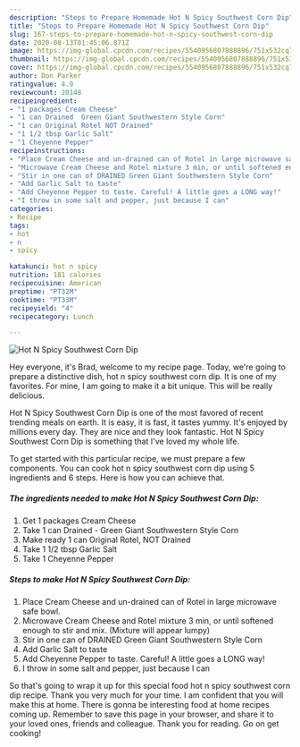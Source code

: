 ```yaml
---
description: "Steps to Prepare Homemade Hot N Spicy Southwest Corn Dip"
title: "Steps to Prepare Homemade Hot N Spicy Southwest Corn Dip"
slug: 167-steps-to-prepare-homemade-hot-n-spicy-southwest-corn-dip
date: 2020-08-13T01:45:06.871Z
image: https://img-global.cpcdn.com/recipes/5540956807888896/751x532cq70/hot-n-spicy-southwest-corn-dip-recipe-main-photo.jpg
thumbnail: https://img-global.cpcdn.com/recipes/5540956807888896/751x532cq70/hot-n-spicy-southwest-corn-dip-recipe-main-photo.jpg
cover: https://img-global.cpcdn.com/recipes/5540956807888896/751x532cq70/hot-n-spicy-southwest-corn-dip-recipe-main-photo.jpg
author: Don Parker
ratingvalue: 4.9
reviewcount: 20148
recipeingredient:
- "1 packages Cream Cheese"
- "1 can Drained  Green Giant Southwestern Style Corn"
- "1 can Original Rotel NOT Drained"
- "1 1/2 tbsp Garlic Salt"
- "1 Cheyenne Pepper"
recipeinstructions:
- "Place Cream Cheese and un-drained can of Rotel in large microwave safe bowl."
- "Microwave Cream Cheese and Rotel mixture 3 min, or until softened enough to stir and mix. (Mixture will appear lumpy)"
- "Stir in one can of DRAINED Green Giant Southwestern Style Corn"
- "Add Garlic Salt to taste"
- "Add Cheyenne Pepper to taste. Careful! A little goes a LONG way!"
- "I throw in some salt and pepper, just because I can"
categories:
- Recipe
tags:
- hot
- n
- spicy

katakunci: hot n spicy 
nutrition: 181 calories
recipecuisine: American
preptime: "PT32M"
cooktime: "PT33M"
recipeyield: "4"
recipecategory: Lunch

---
```



![Hot N Spicy Southwest Corn Dip](https://img-global.cpcdn.com/recipes/5540956807888896/751x532cq70/hot-n-spicy-southwest-corn-dip-recipe-main-photo.jpg)

Hey everyone, it's Brad, welcome to my recipe page. Today, we're going to prepare a distinctive dish, hot n spicy southwest corn dip. It is one of my favorites. For mine, I am going to make it a bit unique. This will be really delicious.



Hot N Spicy Southwest Corn Dip is one of the most favored of recent trending meals on earth. It is easy, it is fast, it tastes yummy. It's enjoyed by millions every day. They are nice and they look fantastic. Hot N Spicy Southwest Corn Dip is something that I've loved my whole life.


To get started with this particular recipe, we must prepare a few components. You can cook hot n spicy southwest corn dip using 5 ingredients and 6 steps. Here is how you can achieve that.

<!--inarticleads1-->

##### The ingredients needed to make Hot N Spicy Southwest Corn Dip:

1. Get 1 packages Cream Cheese
1. Take 1 can Drained - Green Giant Southwestern Style Corn
1. Make ready 1 can Original Rotel, NOT Drained
1. Take 1 1/2 tbsp Garlic Salt
1. Take 1 Cheyenne Pepper




<!--inarticleads2-->

##### Steps to make Hot N Spicy Southwest Corn Dip:

1. Place Cream Cheese and un-drained can of Rotel in large microwave safe bowl.
1. Microwave Cream Cheese and Rotel mixture 3 min, or until softened enough to stir and mix. (Mixture will appear lumpy)
1. Stir in one can of DRAINED Green Giant Southwestern Style Corn
1. Add Garlic Salt to taste
1. Add Cheyenne Pepper to taste. Careful! A little goes a LONG way!
1. I throw in some salt and pepper, just because I can




So that's going to wrap it up for this special food hot n spicy southwest corn dip recipe. Thank you very much for your time. I am confident that you will make this at home. There is gonna be interesting food at home recipes coming up. Remember to save this page in your browser, and share it to your loved ones, friends and colleague. Thank you for reading. Go on get cooking!
